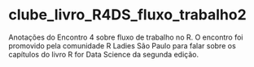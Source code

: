 # clube_livro_R4DS_fluxo_trabalho2
Anotações do Encontro 4 sobre fluxo de trabalho no R. O encontro foi promovido pela comunidade R Ladies São Paulo para falar sobre os capítulos do livro R for Data Science da segunda edição.
